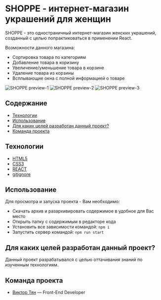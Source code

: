 # SHOPPE - интернет-магазин украшений для женщин

SHOPPE - это одностраничный интернет-магазин женских украшений, созданный с целью попрактиковаться в применении React.

Возможности данного магазина:

- Сортировка товара по категориям
- Добавление товара в коризину
- Увеличение/уменьшение товара в корзине
- Удаление товара из корзины
- Всплывающие окна с полной информацией о товаре


![SHOPPE preview-1](https://github.com/vityan99/SHOPPE/blob/main/preview-1.png)
![SHOPPE preview-2](https://github.com/vityan99/SHOPPE/blob/main/preview-2.png)
![SHOPPE preview-3](https://github.com/vityan99/SHOPPE/blob/main/preview-3.png)

## Содержание

- [Технологии](#технологии)
- [Использование](#использование)
- [Для каких целей разработан данный проект?](#для-каких-целей-разработан-данный-проект)
- [Команда проекта](#команда-проекта)

## Технологии

- [HTML5](https://html.com/html5/)
- [CSS3](https://www.w3schools.com/W3CSS/)
- [REACT](https://react.dev/)
- [gitignore](https://docs.gitignore.io/)

## Использование

Для просмотра и запуска проекта - Вам необходимо:

- Скачать архив и разархивировать содержимое в удобное для Вас место
- Открыть папку с содержимым в редакторе кода
- Установить все зависимости командой: `npm i`
- Запустить сервер командой: `npm run start`

## Для каких целей разработан данный проект?

Данный проект разрабатывался с целью оттачивания знаний по изученным технологиям.

## Команда проекта

- [Виктор Тян](https://t.me/vityan00) — Front-End Developer
